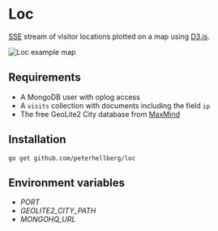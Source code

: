 # Loc

[SSE](http://en.wikipedia.org/wiki/Server-sent_events) stream of visitor locations plotted on a map using [D3.js](http://d3js.org/).

![Loc example map](http://assets.c7.se/skitch/loc_-_plot_visits_using_gtm_maxminddb-golang_eventsource_and_d3-20140705-203059.png)

## Requirements

 - A MongoDB user with oplog access
 - A `visits` collection with documents including the field `ip`
 - The free GeoLite2 City database from [MaxMind](http://dev.maxmind.com/geoip/geoip2/geolite2/)

## Installation

```
go get github.com/peterhellberg/loc
```

## Environment variables

 - *PORT*
 - *GEOLITE2_CITY_PATH*
 - *MONGOHQ_URL*
